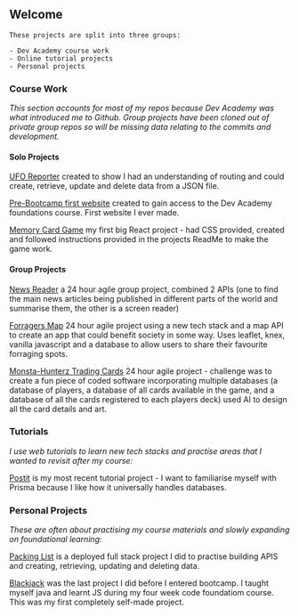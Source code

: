 ## Welcome
```
These projects are split into three groups:

- Dev Academy course work
- Online tutorial projects
- Personal projects
```

### Course Work 
_This section accounts for most of my repos because Dev Academy was what introduced me to Github. Group projects have been cloned out of private group repos so will be missing data relating to the commits and development._


#### Solo Projects

[UFO Reporter](https://github.com/Kate-Hooker/unit-standards) created to show I had an understanding of routing and could create, retrieve, update and delete data from a JSON file.

[Pre-Bootcamp first website](https://github.com/Kate-Hooker/Kate-Hooker.github.io) created to gain access to the Dev Academy foundations course. First website I ever made. 

[Memory Card Game](https://github.com/Kate-Hooker/memory-game-project) my first big React project - had CSS provided, created and followed instructions provided in the projects ReadMe to make the game work.


#### Group Projects

[News Reader](https://github.com/Kate-Hooker/news-reader) a 24 hour agile group project, combined 2 APIs (one to find the main news articles being published in different parts of the world and summarise them, the other is a screen reader)  

[Forragers Map](https://github.com/Kate-Hooker/Forragers-map) 24 hour agile project using a new tech stack and a map API to create an app that could benefit society in some way. Uses leaflet, knex, vanilla javascript and a database to allow users to share their favourite forraging spots. 

[Monsta-Hunterz Trading Cards](https://github.com/mako-2023/Monsta-Hunterz) 24 hour agile project - challenge was to create a fun piece of coded software incorporating multiple databases (a database of players, a database of all cards available in the game, and a database of all the cards registered to each players deck) used AI to design all the card details and art. 



### Tutorials
_I use web tutorials to learn new tech stacks and practise areas that I wanted to revisit after my course:_

[Postit](https://github.com/Kate-Hooker/postit) is my most recent tutorial project - I want to familiarise myself with Prisma because I like how it universally handles databases.




### Personal Projects 
_These are often about practising my course materials and slowly expanding on foundational learning:_

[Packing List](https://github.com/Kate-Hooker/packing-list) is a deployed full stack project I did to practise building APIS and creating, retrieving, updating and deleting data.

[Blackjack](https://github.com/Kate-Hooker/blackjack/tree/main) was the last project I did before I entered bootcamp. I taught myself java and learnt JS during my four week code foundatiom course. This was my first completely self-made project. 



<!---
Kate-Hooker/Kate-Hooker is a ✨ special ✨ repository because its `README.md` (this file) appears on your GitHub profile.
You can click the Preview link to take a look at your changes.
--->

